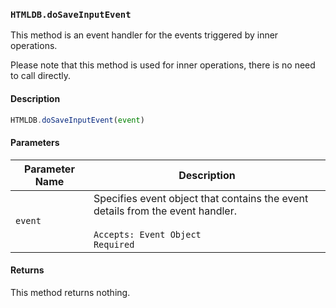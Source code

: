 ### `HTMLDB.doSaveInputEvent`

This method is an event handler for the events triggered by inner operations.

Please note that this method is used for inner operations, there is no need to call directly.

#### Description

```javascript
HTMLDB.doSaveInputEvent(event)
```

#### Parameters

| Parameter Name             | Description                               |
| -------------------------- | ----------------------------------------- |
| `event` | Specifies event object that contains the event details from the event handler.<br><br>`Accepts: Event Object`<br>`Required` |

#### Returns

This method returns nothing.